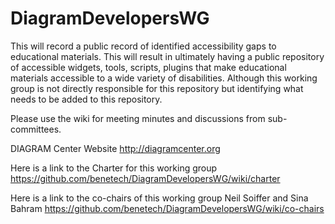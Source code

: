 # DiagramDevelopersWG
This will record a public record of identified accessibility gaps to educational materials.
This will result in ultimately having a public repository of accessible widgets, tools, scripts, plugins that make educational materials accessible to a wide variety of disabilities.  Although this working group is not directly responsible for this repository but identifying what needs to be added to this repository.  

Please use the wiki for meeting minutes and discussions from sub-committees.

DIAGRAM Center Website http://diagramcenter.org

Here is a link to the Charter for this working group
https://github.com/benetech/DiagramDevelopersWG/wiki/charter

Here is a link to the co-chairs of this working group Neil Soiffer and Sina Bahram
https://github.com/benetech/DiagramDevelopersWG/wiki/co-chairs

